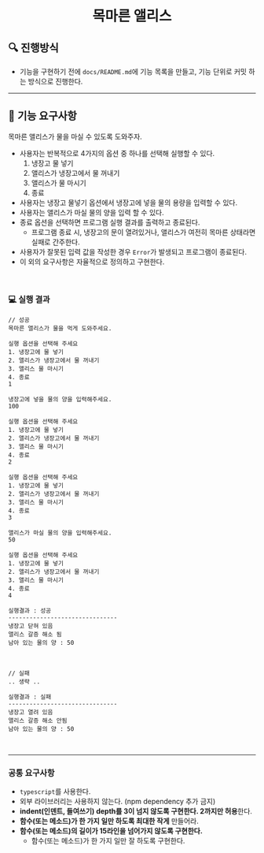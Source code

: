  <h1 align="middle">목마른 앨리스</h1>

## 🔍 진행방식

- 기능을 구현하기 전에 `docs/README.md`에 기능 목록을 만들고, 기능 단위로 커밋 하는 방식으로 진행한다.

---
## 🎯 기능 요구사항
목마른 앨리스가 물을 마실 수 있도록 도와주자.

- 사용자는 반복적으로 4가지의 옵션 중 하나를 선택해 실행할 수 있다.
  1. 냉장고 물 넣기
  2. 앨리스가 냉장고에서 물 꺼내기
  3. 앨리스가 물 마시기
  4. 종료
- 사용자는 냉장고 물넣기 옵션에서 냉장고에 넣을 물의 용량을 입력할 수 있다.
- 사용자는 앨리스가 마실 물의 양을 입력 할 수 있다.
- 종료 옵션을 선택하면 프로그램 실행 결과를 출력하고 종료된다.
  - 프로그램 종료 시, 냉장고의 문이 열려있거나, 앨리스가 여전히 목마른 상태라면 실패로 간주한다.
- 사용자가 잘못된 입력 값을 작성한 경우 `Error`가 발생되고 프로그램이 종료된다.
- 이 외의 요구사항은 자율적으로 정의하고 구현한다.

<br>

### 💻 실행 결과

```text
// 성공
목마른 앨리스가 물을 먹게 도와주세요.

실행 옵션을 선택해 주세요
1. 냉장고에 물 넣기
2. 앨리스가 냉장고에서 물 꺼내기
3. 앨리스 물 마시기
4. 종료
1

냉장고에 넣을 물의 양을 입력해주세요.
100

실행 옵션을 선택해 주세요
1. 냉장고에 물 넣기
2. 앨리스가 냉장고에서 물 꺼내기
3. 앨리스 물 마시기
4. 종료
2

실행 옵션을 선택해 주세요
1. 냉장고에 물 넣기
2. 앨리스가 냉장고에서 물 꺼내기
3. 앨리스 물 마시기
4. 종료
3

앨리스가 마실 물의 양을 입력해주세요.
50

실행 옵션을 선택해 주세요
1. 냉장고에 물 넣기
2. 앨리스가 냉장고에서 물 꺼내기
3. 앨리스 물 마시기
4. 종료
4

실행결과 : 성공
-------------------------------
냉장고 닫혀 있음
앨리스 갈증 해소 됨
남아 있는 물의 양 : 50
```
<br>

```text
// 실패
.. 생략 ..

실행결과 : 실패
-------------------------------
냉장고 열려 있음
앨리스 갈증 해소 안됨
남아 있는 물의 양 : 50
```

<br>

---

### 공통 요구사항
- `typescript`를 사용한다. 
- 외부 라이브러리는 사용하지 않는다. (npm dependency 추가 금지)
- **indent(인덴트, 들여쓰기) depth를 3이 넘지 않도록 구현한다. 2까지만 허용**한다.
- **함수(또는 메소드)가 한 가지 일만 하도록 최대한 작게** 만들어라.
- **함수(또는 메소드)의 길이가 15라인을 넘어가지 않도록 구현한다.**
  - 함수(또는 메소드)가 한 가지 일만 잘 하도록 구현한다.
